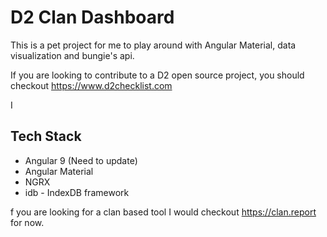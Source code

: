 # D2 Clan  Dashboard

This is a pet project for me to play around with Angular Material, data visualization and bungie's api.

If you are looking to contribute to a D2 open source project, you should checkout https://www.d2checklist.com

I

## Tech Stack

- Angular 9 (Need to update)
- Angular Material
- NGRX
- idb - IndexDB framework


f you are looking for a clan based tool I would checkout https://clan.report for now.
